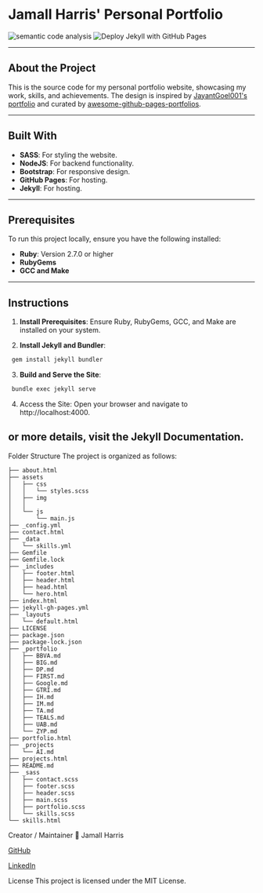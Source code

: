 # Jamall Harris' Personal Portfolio
![semantic code analysis](https://github.com/jharri34/jharri34.github.io/actions/workflows/codeql.yml/badge.svg)
![Deploy Jekyll with GitHub Pages](https://github.com/jharri34/jharri34.github.io/actions/workflows/jekyll-gh-pages.yml/badge.svg)

---

## About the Project

This is the source code for my personal portfolio website, showcasing my work, skills, and achievements. The design is inspired by [JayantGoel001's portfolio](https://jayantgoel001.github.io/) and curated by [awesome-github-pages-portfolios](https://github.com/guilyx/awesome-github-pages-portfolios).

---

## Built With

- **SASS**: For styling the website.
- **NodeJS**: For backend functionality.
- **Bootstrap**: For responsive design.
- **GitHub Pages**: For hosting.
- **Jekyll**: For hosting.


---

## Prerequisites

To run this project locally, ensure you have the following installed:

- **Ruby**: Version 2.7.0 or higher
- **RubyGems**
- **GCC and Make**

---

## Instructions

1. **Install Prerequisites**:
   Ensure Ruby, RubyGems, GCC, and Make are installed on your system.

2. **Install Jekyll and Bundler**:
  ```bash
   gem install jekyll bundler
  ```
 3. **Build and Serve the Site**:
 ```bash
  bundle exec jekyll serve
  ```

4. Access the Site: Open your browser and navigate to http://localhost:4000.

or more details, visit the Jekyll Documentation.
--- 
Folder Structure
The project is organized as follows:

```
├── about.html
├── assets
│   ├── css
│   │   └── styles.scss
│   ├── img
│   │   
│   └── js
│       └── main.js
├── _config.yml
├── contact.html
├── _data
│   └── skills.yml
├── Gemfile
├── Gemfile.lock
├── _includes
│   ├── footer.html
│   ├── header.html
│   ├── head.html
│   └── hero.html
├── index.html
├── jekyll-gh-pages.yml
├── _layouts
│   └── default.html
├── LICENSE
├── package.json
├── package-lock.json
├── _portfolio
│   ├── BBVA.md
│   ├── BIG.md
│   ├── DP.md
│   ├── FIRST.md
│   ├── Google.md
│   ├── GTRI.md
│   ├── IH.md
│   ├── IM.md
│   ├── TA.md
│   ├── TEALS.md
│   ├── UAB.md
│   └── ZYP.md
├── portfolio.html
├── _projects
│   └── AI.md
├── projects.html
├── README.md
├── _sass
│   ├── contact.scss
│   ├── footer.scss
│   ├── header.scss
│   ├── main.scss
│   ├── portfolio.scss
│   └── skills.scss
└── skills.html

```

Creator / Maintainer
👤 Jamall Harris

[GitHub](https://github.com/jharri34)

[LinkedIn](https://www.linkedin.com/in/jamall-harris-8a6a3952/)

License
This project is licensed under the MIT License.
